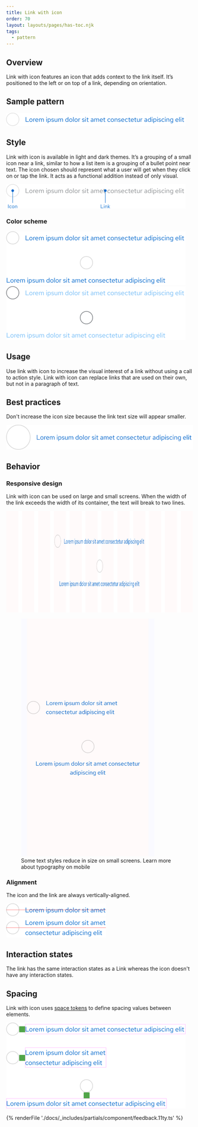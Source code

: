 ```yaml
---
title: Link with icon
order: 70
layout: layouts/pages/has-toc.njk
tags:
  - pattern
---
```


<link rel="stylesheet" data-helmet href="/assets/packages/@rhds/elements/elements/rh-table/rh-table-lightdom.css">
<link rel="stylesheet" data-helmet href="/styles/samp.css">

## Overview

Link with icon features an icon that adds context to the link itself. It’s
positioned to the left or on top of a link, depending on orientation.

## Sample pattern

<uxdot-example width-adjustment="484px">
  <img alt="Link with icon"
       src="./link-with-icon.svg"
       width="484"
       height="35"
       loading="lazy">
</uxdot-example>

## Style

Link with icon is available in light and dark themes. It’s a grouping of a small
icon near a link, similar to how a list item is a grouping of a bullet point
near text. The icon chosen should represent what a user will get when they click
on or tap the link. It acts as a functional addition instead of only visual.

<uxdot-example width-adjustment="484px">
  <img alt="Link with icon specs"
       src="./link-with-icon-style.svg"
       width="484"
       height="65"
       loading="lazy">
</uxdot-example>

### Color scheme
<a id="theme"></a>

<uxdot-example width-adjustment="484px">
  <img alt="Link with icon theme light"
       src="./link-with-icon-theme-light.svg"
       width="484"
       height="145"
       loading="lazy">
</uxdot-example>

<uxdot-example color-palette="darkest" width-adjustment="484px">
  <img alt="Link with icon theme dark"
       src="./link-with-icon-theme-dark.svg"
       width="484"
       height="145"
       loading="lazy">
</uxdot-example>

## Usage

Use link with icon to increase the visual interest of a link without using a
call to action style. Link with icon can replace links that are used on their
own, but not in a paragraph of text.

## Best practices

Don't increase the icon size because the link text size will appear smaller.

<uxdot-example width-adjustment="484px" danger>
  <img alt="Link with icon icon size issue"
       src="./link-with-icon-best-practices.svg"
       width="516"
       height="67"
       loading="lazy">
</uxdot-example>

## Behavior

### Responsive design

Link with icon can be used on large and small screens. When the width of the
link exceeds the width of its container, the text will break to two lines.

<uxdot-example width-adjustment="1000px" variant="full" alignment="left" no-border>
  <img alt="Link with icon responsive desktop"
       src="./link-with-icon-responsive.svg"
       width="1000"
       height="273"
       loading="lazy">
</uxdot-example>

<figure>
  <uxdot-example width-adjustment="360px" variant="full" alignment="left" no-border>
    <img alt="Link with icon responsive mobile"
         src="./link-with-icon-responsive-mobile.svg"
         width="360"
         height="640"
         loading="lazy">
  </uxdot-example>
  <figcaption>Some text styles reduce in size on small screens. Learn more about typography on mobile</figcaption>
</figure>

### Alignment

The icon and the link are always vertically-aligned.

<uxdot-example width-adjustment="269px">
  <img alt="Link with icon alignment"
       src="./link-with-icon-alignment-1.svg"
       width="269"
       height="35"
       loading="lazy">
</uxdot-example>

<uxdot-example width-adjustment="269px">
  <img alt="Link with icon alignment"
       src="./link-with-icon-alignment-2.svg"
       width="270"
       height="54"
       loading="lazy">
</uxdot-example>

## Interaction states

The link has the same interaction states as a Link whereas the icon doesn't have
any interaction states.

## Spacing

Link with icon uses [space tokens](/tokens/space/) to define spacing values
between elements.

<uxdot-example width-adjustment="484px">
  <img alt="Link with icon spacing"
       src="./link-with-icon-spacing.svg"
       width="484"
       height="231"
       loading="lazy">
</uxdot-example>

<uxdot-spacer-tokens-table tokens="lg"></uxdot-spacer-tokens-table>

{% renderFile './docs/_includes/partials/component/feedback.11ty.ts' %}
